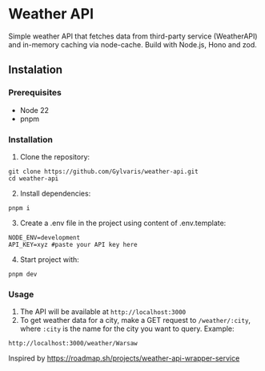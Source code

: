 # Weather API

Simple weather API that fetches data from third-party service (WeatherAPI) and in-memory caching via node-cache. Build with Node.js, Hono and zod.

## Instalation 

### Prerequisites

- Node 22
- pnpm
  
### Installation

1. Clone the repository:

```
git clone https://github.com/Gylvaris/weather-api.git
cd weather-api
```

2. Install dependencies:

```
pnpm i
```

3. Create a .env file in the project using content of .env.template:

```
NODE_ENV=development 
API_KEY=xyz #paste your API key here 
```

4. Start project with:

```
pnpm dev
```

### Usage

1. The API will be available at `http://localhost:3000`
2. To get weather data for a city, make a GET request to `/weather/:city`, where `:city` is the name for the city you want to query.
Example:
```
http://localhost:3000/weather/Warsaw
```

Inspired by https://roadmap.sh/projects/weather-api-wrapper-service